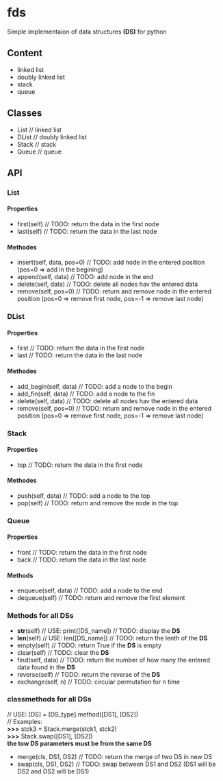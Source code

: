# fds

Simple implementaion of data structures __(DS)__ for python

## Content

- linked list
- doubly linked list
- stack
- queue

## Classes

- List // linked list
- DList // doubly linked list
- Stack // stack
- Queue // queue

## API

### List

#### Properties

- first(self) // TODO: return the data in the first node
- last(self) // TODO: return the data in the last node

#### Methodes

- insert(self, data, pos=0) // TODO: add node in the entered position (pos=0 => add in the begining)
- append(self, data) // TODO: add node in the end
- delete(self, data) // TODO: delete all nodes hav the entered data
- remove(self, pos=0) // TODO: return and remove node in the entered position (pos=0 => remove first node, pos=-1 => remove last node)

### DList

#### Properties

- first // TODO: return the data in the first node
- last // TODO: return the data in the last node

#### Methodes

- add_begin(self, data) // TODO: add a node to the begin
- add_fin(self, data) // TODO: add a node to the fin
- delete(self, data) // TODO: delete all nodes hav the entered data
- remove(self, pos=0) // TODO: return and remove node in the entered position (pos=0 => remove first node, pos=-1 => remove last node)

### Stack

#### Properties

- top // TODO: return the data in the first node

#### Methodes

- push(self, data) // TODO: add a node to the top
- pop(self) // TODO: return and remove the node in the top

### Queue

#### Properties

- front // TODO: return the data in the first node
- back // TODO: return the data in the last node

#### Methods

- enqueue(self, data) // TODO: add a node to the end
- dequeue(self) // TODO: return and remove the first element

### Methods for all DSs

- __str__(self) // USE: print([DS_name]) // TODO: display the __DS__
- __len__(self) // USE: len([DS_name]) // TODO: return the lenth of the __DS__
- empty(self) // TODO: return True if the __DS__ is empty
- clear(self) // TODO: clear the __DS__
- find(self, data) // TODO: return the number of how many the entered data found in the __DS__
- reverse(self) // TODO: return the reverse of the __DS__
- exchange(self, n) // TODO: circular permutation for n time

### classmethods for all DSs

// USE: [DS] = [DS_type].method([DS1], [DS2])</br>
// Examples:</br>
__>>>__ stck3 = Stack.merge(stck1, stck2)</br>
__>>>__ Stack.swap([DS1], [DS2])</br>
__the tow DS parameters must be from the same DS__

- merge(cls, DS1, DS2) // TODO: return the merge of two DS in new DS
- swap(cls, DS1, DS2) // TODO: swap between DS1 and DS2 (DS1 will be DS2 and DS2 will be DS1)

